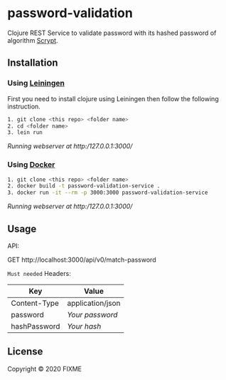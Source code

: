 # password-validation

Clojure REST Service to validate password with its hashed password of algorithm [Scrypt](https://github.com/weavejester/crypto-password).

## Installation

### Using [Leiningen](https://leiningen.org/)
First you need to install clojure using Leiningen then follow the following instruction.
```sh
1. git clone <this repo> <folder name>
2. cd <folder name>
3. lein run
```
*Running webserver at http:/127.0.0.1:3000/*

### Using [Docker](https://www.docker.com/)
```sh
1. git clone <this repo> <folder name>
2. docker build -t password-validation-service .
3. docker run -it --rm -p 3000:3000 password-validation-service
```
*Running webserver at http:/127.0.0.1:3000/*

## Usage

API: 

GET http://localhost:3000/api/v0/match-password

`Must needed` Headers: 

| Key          | Value            |
| ------------ | ---------------- |
| Content-Type | application/json |
| password     | *Your password*  |
| hashPassword | *Your hash*      |



## License

Copyright © 2020 FIXME

